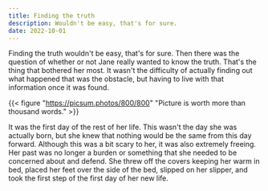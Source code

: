 ```yaml
---
title: Finding the truth
description: Wouldn't be easy, that's for sure.
date: 2022-10-01
---
```


Finding the truth wouldn't be easy, that's for sure. Then there was the question of whether or not Jane really wanted to know the truth. That's the thing that bothered her most. It wasn't the difficulty of actually finding out what happened that was the obstacle, but having to live with that information once it was found.

{{< figure "https://picsum.photos/800/800" "Picture is worth more than thousand words." >}}

It was the first day of the rest of her life. This wasn't the day she was actually born, but she knew that nothing would be the same from this day forward. Although this was a bit scary to her, it was also extremely freeing. Her past was no longer a burden or something that she needed to be concerned about and defend. She threw off the covers keeping her warm in bed, placed her feet over the side of the bed, slipped on her slipper, and took the first step of the first day of her new life.